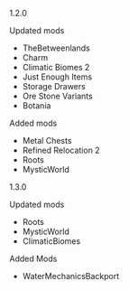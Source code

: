 1.2.0

Updated mods

- TheBetweenlands
- Charm
- Climatic Biomes 2
- Just Enough Items
- Storage Drawers
- Ore Stone Variants
- Botania

Added mods

- Metal Chests 
- Refined Relocation 2 
- Roots
- MysticWorld

1.3.0

Updated mods

 - Roots
 - MysticWorld
 - ClimaticBiomes

Added Mods
 - WaterMechanicsBackport
